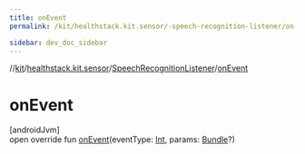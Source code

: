 ```yaml
---
title: onEvent
permalink: /kit/healthstack.kit.sensor/-speech-recognition-listener/on-event.html

sidebar: dev_doc_sidebar
---
```

//[kit](../../../index.html)/[healthstack.kit.sensor](../index.html)/[SpeechRecognitionListener](index.html)/[onEvent](on-event.html)



# onEvent



[androidJvm]\
open override fun [onEvent](on-event.html)(eventType: [Int](https://kotlinlang.org/api/latest/jvm/stdlib/kotlin/-int/index.html), params: [Bundle](https://developer.android.com/reference/kotlin/android/os/Bundle.html)?)




